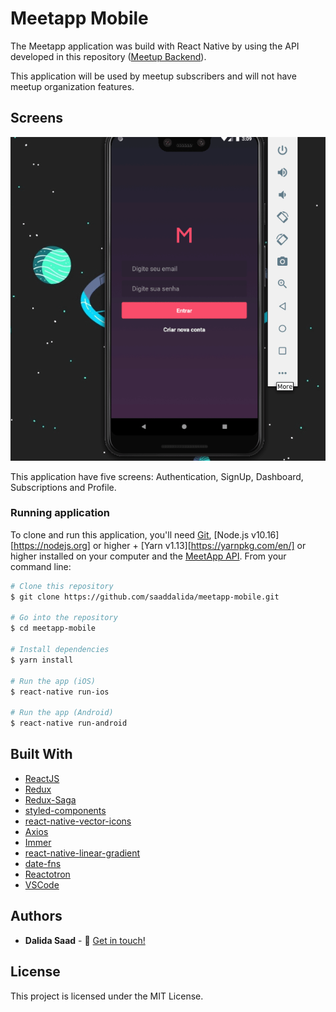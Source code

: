 # Meetapp Mobile

The Meetapp application was build with React Native by using the API developed in this repository (<a href="https://github.com/saaddalida/meetapp-backend" target="_blank" rel="noopener noreferrer">Meetup Backend</a>).

This application will be used by meetup subscribers and will not have meetup organization features.

## Screens

![Meetapp](demo.gif)

This application have five screens: Authentication, SignUp, Dashboard, Subscriptions and Profile.

### Running application

To clone and run this application, you'll need [Git](https://git-scm.com), [Node.js v10.16][https://nodejs.org] or higher + [Yarn v1.13][https://yarnpkg.com/en/] or higher installed on your computer and the [MeetApp API](https://github.com/saaddalida/meetapp-backend). From your command line:

```bash
# Clone this repository
$ git clone https://github.com/saaddalida/meetapp-mobile.git

# Go into the repository
$ cd meetapp-mobile

# Install dependencies
$ yarn install

# Run the app (iOS)
$ react-native run-ios

# Run the app (Android)
$ react-native run-android
```

## Built With

- [ReactJS](https://reactjs.org/)
- [Redux](https://redux.js.org/)
- [Redux-Saga](https://github.com/redux-saga/redux-saga)
- [styled-components](https://www.styled-components.com/)
- [react-native-vector-icons](https://github.com/oblador/react-native-vector-icons)
- [Axios](https://github.com/axios/axios)
- [Immer](https://github.com/immerjs/immer)
- [react-native-linear-gradient](https://github.com/react-native-community/react-native-linear-gradient)
- [date-fns](https://date-fns.org/)
- [Reactotron](https://infinite.red/reactotron)
- [VSCode](https://code.visualstudio.com/)

## Authors

- **Dalida Saad** - :wave: [Get in touch!](https://www.linkedin.com/in/dalida-saad/)

## License

This project is licensed under the MIT License.

